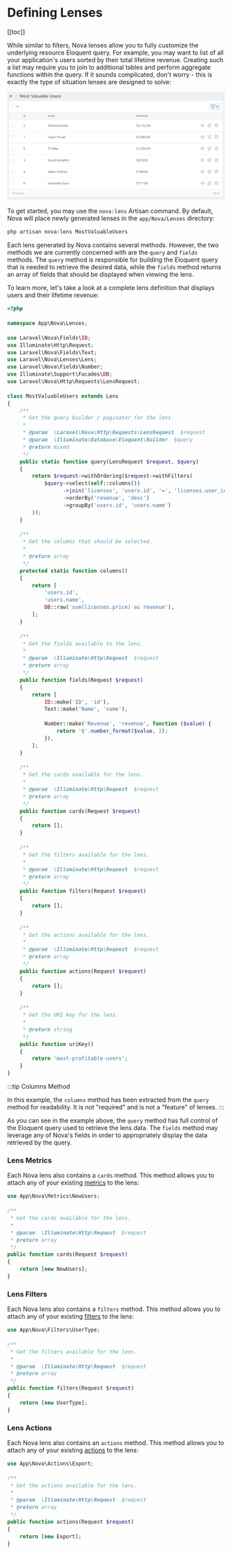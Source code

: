 # Defining Lenses

[[toc]]

While similar to filters, Nova lenses allow you to fully customize the underlying resource Eloquent query. For example, you may want to list of all your application's users sorted by their total lifetime revenue. Creating such a list may require you to join to additional tables and perform aggregate functions within the query. If it sounds complicated, don't worry - this is exactly the type of situation lenses are designed to solve:

![Lens](./img/lens.png)

To get started, you may use the `nova:lens` Artisan command. By default, Nova will place newly generated lenses in the `app/Nova/Lenses` directory:

```bash
php artisan nova:lens MostValuableUsers
```

Each lens generated by Nova contains several methods. However, the two methods we are currently concerned with are the `query` and `fields` methods. The `query` method is responsible for building the Eloquent query that is needed to retrieve the desired data, while the `fields` method returns an array of fields that should be displayed when viewing the lens.

To learn more, let's take a look at a complete lens definition that displays users and their lifetime revenue:

```php
<?php

namespace App\Nova\Lenses;

use Laravel\Nova\Fields\ID;
use Illuminate\Http\Request;
use Laravel\Nova\Fields\Text;
use Laravel\Nova\Lenses\Lens;
use Laravel\Nova\Fields\Number;
use Illuminate\Support\Facades\DB;
use Laravel\Nova\Http\Requests\LensRequest;

class MostValuableUsers extends Lens
{
    /**
     * Get the query builder / paginator for the lens.
     *
     * @param  \Laravel\Nova\Http\Requests\LensRequest  $request
     * @param  \Illuminate\Database\Eloquent\Builder  $query
     * @return mixed
     */
    public static function query(LensRequest $request, $query)
    {
        return $request->withOrdering($request->withFilters(
            $query->select(self::columns())
                  ->join('licenses', 'users.id', '=', 'licenses.user_id')
                  ->orderBy('revenue', 'desc')
                  ->groupBy('users.id', 'users.name')
        ));
    }

    /**
     * Get the columns that should be selected.
     *
     * @return array
     */
    protected static function columns()
    {
        return [
            'users.id',
            'users.name',
            DB::raw('sum(licenses.price) as revenue'),
        ];
    }

    /**
     * Get the fields available to the lens.
     *
     * @param  \Illuminate\Http\Request  $request
     * @return array
     */
    public function fields(Request $request)
    {
        return [
            ID::make('ID', 'id'),
            Text::make('Name', 'name'),

            Number::make('Revenue', 'revenue', function ($value) {
                return '$'.number_format($value, 2);
            }),
        ];
    }
    
    /**
     * Get the cards available for the lens.
     *
     * @param  \Illuminate\Http\Request  $request
     * @return array
     */
    public function cards(Request $request)
    {
        return [];
    }

    /**
     * Get the filters available for the lens.
     *
     * @param  \Illuminate\Http\Request  $request
     * @return array
     */
    public function filters(Request $request)
    {
        return [];
    }
    
    /**
     * Get the actions available for the lens.
     *
     * @param  \Illuminate\Http\Request  $request
     * @return array
     */
    public function actions(Request $request)
    {
        return [];
    }
    
    /**
     * Get the URI key for the lens.
     *
     * @return string
     */
    public function uriKey()
    {
        return 'most-profitable-users';
    }
}
```

:::tip Columns Method

In this example, the `columns` method has been extracted from the `query` method for readability. It is not "required" and is not a "feature" of lenses.
:::

As you can see in the example above, the `query` method has full control of the Eloquent query used to retrieve the lens data. The `fields` method may leverage any of Nova's fields in order to appropriately display the data retrieved by the query.

### Lens Metrics

Each Nova lens also contains a `cards` method. This method allows you to attach any of your existing [metrics](./../metrics/defining-metrics.md) to the lens:

```php
use App\Nova\Metrics\NewUsers;

/**
 * Get the cards available for the lens.
 *
 * @param  \Illuminate\Http\Request  $request
 * @return array
 */
public function cards(Request $request)
{
    return [new NewUsers];
}
```

### Lens Filters

Each Nova lens also contains a `filters` method. This method allows you to attach any of your existing [filters](./../filters/defining-filters.md) to the lens:

```php
use App\Nova\Filters\UserType;

/**
 * Get the filters available for the lens.
 *
 * @param  \Illuminate\Http\Request  $request
 * @return array
 */
public function filters(Request $request)
{
    return [new UserType];
}
```

### Lens Actions

Each Nova lens also contains an `actions` method. This method allows you to attach any of your existing [actions](./../actions/defining-actions.md) to the lens:

```php
use App\Nova\Actions\Export;

/**
 * Get the actions available for the lens.
 *
 * @param  \Illuminate\Http\Request  $request
 * @return array
 */
public function actions(Request $request)
{
    return [new Export];
}
```
